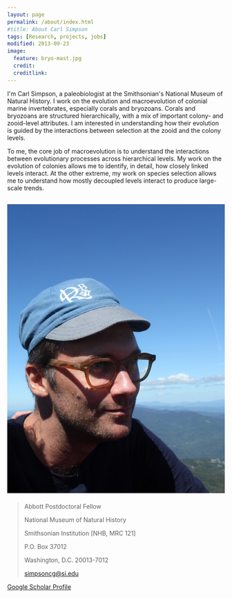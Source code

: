 ```yaml
---
layout: page
permalink: /about/index.html
#title: About Carl Simpson
tags: [Research, projects, jobs]
modified: 2013-09-23
image:
  feature: bryo-mast.jpg
  credit: 
  creditlink: 
---
```



I'm Carl Simpson, a paleobiologist at the Smithsonian's National Museum of Natural History. I work on the evolution and macroevolution of colonial marine invertebrates, especially corals and bryozoans. Corals and bryozoans are structured hierarchically, with a mix of important colony- and zooid-level attributes. I am interested in understanding how their evolution is guided by the interactions between selection at the zooid and the colony levels. 

To me, the core job of macroevolution is to understand the interactions between evolutionary processes across hierarchical levels. My work on the evolution of colonies allows me to identify, in detail, how closely linked levels interact. At the other extreme, my work on species selection allows me to understand how mostly decoupled levels interact to produce large-scale trends.


![](/images/CamelsHump.JPG "Carl")
---
>Abbott Postdoctoral Fellow
> 
 >National Museum of Natural History
>
 >Smithsonian Institution [NHB, MRC 121]
>
 >P.O. Box 37012
>
 >Washington, D.C. 20013-7012
>
 >simpsoncg@si.edu


<a markdown="0" href="http://scholar.google.com/citations?user=zS8EXIQAAAAJ&hl=en" class="btn">Google Scholar Profile</a>

